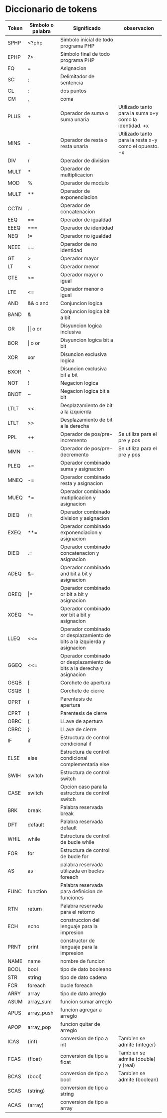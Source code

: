 # Diccionario de tokens
Token | Simbolo o palabra | Significado | observacion |
| --- | ----------------- | ----------- | ----------- |
| SPHP | <?php | Simbolo inicial de todo programa PHP |  | 
| EPHP | ?> | Simbolo final de todo programa PHP |  |
| EQ | = | Asignacion |  | 
| SC | ; | Delimitador de sentencia |  |
| CL | : | dos puntos |  |
| CM | , | coma |  |
| PLUS | + | Operador de suma o suma unaria| Utilizado tanto para la suma x+y como la identidad. +x |
| MINS | - | Operador de resta o resta unaria| Utilizado tanto para la resta x-y como el opuesto. -x |
| DIV | / | Operador de division |  |
| MULT | * | Operador de multiplicacion |  |
| MOD | % | Operador de modulo |  |
| MULT | ** | Operador de exponenciacion |  |
| CCTN | . | Operador de concatenacion |  |
| EEQ | == | Operador de igualdad |  |
| EEEQ | === | Operador de identidad |  |
| NEQ | != | Operador no igualdad |  |
| NEEE | == | Operador de no identidad |  |
| GT | > | Operador mayor |  |
| LT | < | Operador menor |  |
| GTE | >= | Operador mayor o igual |  |
| LTE | <= | Operador menor o igual |  |
| AND | && o and | Conjuncion logica |  |
| BAND | & | Conjuncion logica bit a bit |  |
| OR | \|\| o or | Disyuncion logica inclusiva |  |
| BOR | \| o or | Disyuncion logica bit a bit |  |
| XOR | xor | Disuncion exclusiva logica |  |
| BXOR | ^ | Disuncion exclusiva bit a bit |  |
| NOT | ! | Negacion logica |  |
| BNOT | ~ | Negacion logica bit a bit |  |
| LTLT | << | Desplazamiento de bit a la izquierda |  |
| LTLT | >> | Desplazamiento de bit a la derecha |  |
| PPL | ++ | Operador de pos/pre-incremento | Se utiliza para el pre y pos |
| MMN | -- | Operador de pos/pre-decremento | Se utiliza para el pre y pos |
| PLEQ | += | Operador combinado suma y asignacion |  |
| MNEQ | -= | Operador combinado resta y asignacion |  |
| MUEQ | *= | Operador combinado mutiplicacion y asignacion |  |
| DIEQ | /= | Operador combinado division y asignacion |  |
| EXEQ | **= | Operador combinado exponenciacion y asignacion |  |
| DIEQ | .= | Operador combinado concatenacion y asignacion |  |
| ADEQ | &= | Operador combinado and bit a bit y asignacion |  |
| OREQ | \|= | Operador combinado or bit a bit y asignacion |  |
| XOEQ | ^= | Operador combinado xor bit a bit y asignacion |  |
| LLEQ | <<= | Operador combinado or desplazamiento de bits a la izquierda y asignacion |  |
| GGEQ | <<= | Operador combinado or desplazamiento de bits a la derecha y asignacion |  |
| OSQB | [ | Corchete de apertura |  |
| CSQB | ] | Corchete de cierre |  |
| OPRT | ( | Parentesis de apertura |  |
| CPRT | ) | Parentesis de cierre |  |
| OBRC | { | LLave de apertura |  |
| CBRC | } | LLave de cierre |  |
| IF | if | Estructura de control condicional if |  |
| ELSE | else | Estructura de control condicional complementaria else |  |
| SWIH | switch | Estructura de control switch |  |
| CASE | switch | Opcion caso para la estructura de control switch |  |
| BRK | break | Palabra reservada break |  |
| DFT | default | Palabra reservada default |  |
| WHIL | while | Estructura de control de bucle while |  |
| FOR | for | Estructura de control de bucle for |  |
| AS | as | palabra reservada utilizada en bucles foreach |  |
| FUNC | function | Palabra reservada para definicion de funciones |  |
| RTN | return | Palabra reservada para el retorno |  |
| ECH | echo | construccion del lenguaje para la impresion |  |
| PRNT | print | constructor de lenguaje para la impresion |  |
| NAME | name | nombre de funcion | |
| BOOL | bool | tipo de dato booleano | |
| STR | string | tipo de dato cadena | |
| FCR | foreach | bucle foreach | |
| ARRY | array | tipo de dato arreglo | |
| ASUM | array_sum | funcion sumar arreglo | |
| APUS | array_push | funcion agregar a arreglo | |
| APOP | array_pop | funcion quitar de arreglo | |
| ICAS | (int) | conversion de tipo a int | Tambien se admite (integer) |
| FCAS | (float) | conversion de tipo a float | Tambien se admite (double) y (real) |
| BCAS | (bool) | conversion de tipo a bool | Tambien se admite (boolean) |
| SCAS | (string) | conversion de tipo a string | |
| ACAS | (array) | conversion de tipo a array | |
